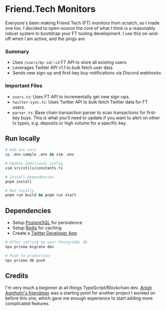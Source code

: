 # Friend.Tech Monitors

Everyone's been making Friend Tech (FT) monitors from scratch, so I made one too. I decided to open-source the core of what I think is a reasonably robust system to bootstrap your FT tooling development. I use this on-and-off when I am active, and the pings are

### Summary

- Uses `/users/by-id/:id` FT API to store all existing users
- Leverages Twitter API v1.1 to bulk fetch user data
- Sends new sign-up and first-key buy notifications via Discord webhooks

### Important Files

- `users.ts`: Uses FT API to incrementally get new sign-ups.
- `twitter-sync.ts`: Uses Twitter API to bulk fetch Twitter data for FT users.
- `parser.ts`: Base chain transaction parser to scan transactions for first-key buys. This is what you'll need to update if you want to alert on other tx types, e.g. deposits or high volume for a specific key.

## Run locally

```bash
# Add env vars
cp .env.sample .env && vim .env

# Update additional config
vim src/utils/constants.ts

# Install dependencies
pnpm install

# Run locally
pnpm run build && pnpm run start
```

## Dependencies

- Setup [PostgreSQL](https://www.postgresql.org/) for persistence
- Setup [Redis](https://redis.io/) for caching
- Create a [Twitter Developer App](https://developer.twitter.com/en)

```bash
# After setting up your PostgreSQL db
npx prisma migrate dev

# Push to production
npx prisma db push
```

## Credits

I'm very much a beginner at all things TypeScript/Blockchain dev. [Anish Agnihotri's friendmex](https://github.com/Anish-Agnihotri/friendmex) was a starting point for another project I worked on before this one, which gave me enough experience to start adding more complicated features.
